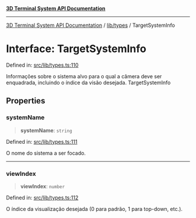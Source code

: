 [**3D Terminal System API Documentation**](../../../README.md)

***

[3D Terminal System API Documentation](../../../README.md) / [lib/types](../README.md) / TargetSystemInfo

# Interface: TargetSystemInfo

Defined in: [src/lib/types.ts:110](https://github.com/Dicommunitas/ThreeJS_Terminal_3D/blob/7f008de5f667c67ad17e0952a263ff2bb1038f7c/src/lib/types.ts#L110)

Informações sobre o sistema alvo para o qual a câmera deve ser enquadrada,
incluindo o índice da visão desejada.
 TargetSystemInfo

## Properties

### systemName

> **systemName**: `string`

Defined in: [src/lib/types.ts:111](https://github.com/Dicommunitas/ThreeJS_Terminal_3D/blob/7f008de5f667c67ad17e0952a263ff2bb1038f7c/src/lib/types.ts#L111)

O nome do sistema a ser focado.

***

### viewIndex

> **viewIndex**: `number`

Defined in: [src/lib/types.ts:112](https://github.com/Dicommunitas/ThreeJS_Terminal_3D/blob/7f008de5f667c67ad17e0952a263ff2bb1038f7c/src/lib/types.ts#L112)

O índice da visualização desejada (0 para padrão, 1 para top-down, etc.).
